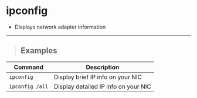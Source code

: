 # ipconfig

- Displays network adapter information

---

> ## **Examples**

| **Command** | **Description** |
|-------------|-----------------|
| `ipconfig` | Display brief IP info on your NIC |
| `ipconfig /all` | Display detailed IP info on your NIC |